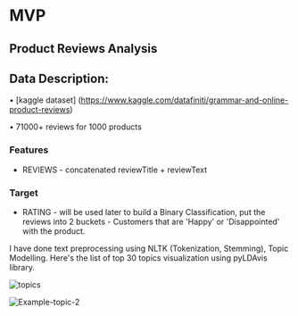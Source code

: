 # MVP

## Product Reviews Analysis

## Data Description:

• [kaggle dataset] (https://www.kaggle.com/datafiniti/grammar-and-online-product-reviews)

• 71000+ reviews for 1000 products

### Features

* REVIEWS - concatenated reviewTitle + reviewText

### Target
* RATING - will be used later to build a Binary Classification, put the reviews into 2 buckets - Customers that are 'Happy' or 'Disappointed' with the product.

I have done text preprocessing using NLTK (Tokenization, Stemming), Topic Modelling. Here's the list of top 30 topics visualization using pyLDAvis library.

![topics](https://github.com/chetana-vyas/Unsupervised_Learning/blob/main/images/top-30-topics.PNG)

![Example-topic-2](https://github.com/chetana-vyas/Unsupervised_Learning/blob/main/images/topic-2-PersonalCare.PNG)

